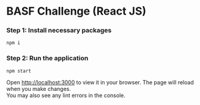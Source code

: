 # BASF Challenge (React JS)
### Step 1: Install necessary packages
    npm i

### Step 2: Run the application
    npm start

Open [http://localhost:3000](http://localhost:3000) to view it in your browser.
The page will reload when you make changes.\
You may also see any lint errors in the console.